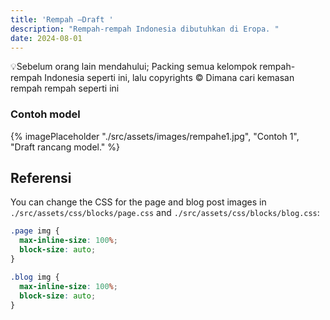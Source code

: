 ```yaml
---
title: 'Rempah —Draft '
description: "Rempah-rempah Indonesia dibutuhkan di Eropa. "
date: 2024-08-01
---
```


💡Sebelum orang lain mendahului;
Packing semua kelompok rempah-rempah Indonesia seperti ini, lalu copyrights © 
Dimana cari kemasan rempah rempah seperti ini

### Contoh model

{% imagePlaceholder "./src/assets/images/rempahe1.jpg", "Contoh 1", "Draft rancang model." %}

## Referensi

You can change the CSS for the page and blog post images in `./src/assets/css/blocks/page.css` and `./src/assets/css/blocks/blog.css`:

```css
.page img {
  max-inline-size: 100%;
  block-size: auto;
}

.blog img {
  max-inline-size: 100%;
  block-size: auto;
}
```
